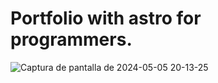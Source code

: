 # Portfolio with astro for programmers.
![Captura de pantalla de 2024-05-05 20-13-25](https://github.com/markhitos1/Porfolio-astro/assets/134546231/b097409e-c7fa-43f9-87b8-7202615a0539)
